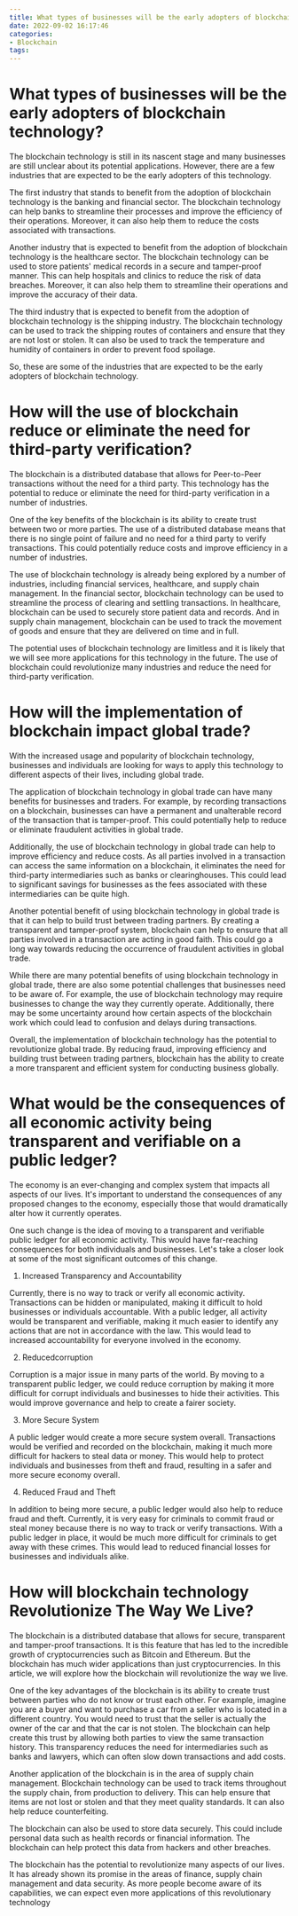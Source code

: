 ```yaml
---
title: What types of businesses will be the early adopters of blockchain technology 
date: 2022-09-02 16:17:46
categories:
- Blockchain
tags:
---
```



#  What types of businesses will be the early adopters of blockchain technology? 

The blockchain technology is still in its nascent stage and many businesses are still unclear about its potential applications. However, there are a few industries that are expected to be the early adopters of this technology. 

The first industry that stands to benefit from the adoption of blockchain technology is the banking and financial sector. The blockchain technology can help banks to streamline their processes and improve the efficiency of their operations. Moreover, it can also help them to reduce the costs associated with transactions. 

Another industry that is expected to benefit from the adoption of blockchain technology is the healthcare sector. The blockchain technology can be used to store patients' medical records in a secure and tamper-proof manner. This can help hospitals and clinics to reduce the risk of data breaches. Moreover, it can also help them to streamline their operations and improve the accuracy of their data. 

The third industry that is expected to benefit from the adoption of blockchain technology is the shipping industry. The blockchain technology can be used to track the shipping routes of containers and ensure that they are not lost or stolen. It can also be used to track the temperature and humidity of containers in order to prevent food spoilage. 

So, these are some of the industries that are expected to be the early adopters of blockchain technology.

#  How will the use of blockchain reduce or eliminate the need for third-party verification?

The blockchain is a distributed database that allows for Peer-to-Peer transactions without the need for a third party. This technology has the potential to reduce or eliminate the need for third-party verification in a number of industries.

One of the key benefits of the blockchain is its ability to create trust between two or more parties. The use of a distributed database means that there is no single point of failure and no need for a third party to verify transactions. This could potentially reduce costs and improve efficiency in a number of industries.

The use of blockchain technology is already being explored by a number of industries, including financial services, healthcare, and supply chain management. In the financial sector, blockchain technology can be used to streamline the process of clearing and settling transactions. In healthcare, blockchain can be used to securely store patient data and records. And in supply chain management, blockchain can be used to track the movement of goods and ensure that they are delivered on time and in full.

The potential uses of blockchain technology are limitless and it is likely that we will see more applications for this technology in the future. The use of blockchain could revolutionize many industries and reduce the need for third-party verification.

#  How will the implementation of blockchain impact global trade?

With the increased usage and popularity of blockchain technology, businesses and individuals are looking for ways to apply this technology to different aspects of their lives, including global trade.

The application of blockchain technology in global trade can have many benefits for businesses and traders. For example, by recording transactions on a blockchain, businesses can have a permanent and unalterable record of the transaction that is tamper-proof. This could potentially help to reduce or eliminate fraudulent activities in global trade.

Additionally, the use of blockchain technology in global trade can help to improve efficiency and reduce costs. As all parties involved in a transaction can access the same information on a blockchain, it eliminates the need for third-party intermediaries such as banks or clearinghouses. This could lead to significant savings for businesses as the fees associated with these intermediaries can be quite high.

Another potential benefit of using blockchain technology in global trade is that it can help to build trust between trading partners. By creating a transparent and tamper-proof system, blockchain can help to ensure that all parties involved in a transaction are acting in good faith. This could go a long way towards reducing the occurrence of fraudulent activities in global trade.

While there are many potential benefits of using blockchain technology in global trade, there are also some potential challenges that businesses need to be aware of. For example, the use of blockchain technology may require businesses to change the way they currently operate. Additionally, there may be some uncertainty around how certain aspects of the blockchain work which could lead to confusion and delays during transactions.

Overall, the implementation of blockchain technology has the potential to revolutionize global trade. By reducing fraud, improving efficiency and building trust between trading partners, blockchain has the ability to create a more transparent and efficient system for conducting business globally.

#  What would be the consequences of all economic activity being transparent and verifiable on a public ledger?

The economy is an ever-changing and complex system that impacts all aspects of our lives. It's important to understand the consequences of any proposed changes to the economy, especially those that would dramatically alter how it currently operates.

One such change is the idea of moving to a transparent and verifiable public ledger for all economic activity. This would have far-reaching consequences for both individuals and businesses. Let's take a closer look at some of the most significant outcomes of this change.

1. Increased Transparency and Accountability

Currently, there is no way to track or verify all economic activity. Transactions can be hidden or manipulated, making it difficult to hold businesses or individuals accountable. With a public ledger, all activity would be transparent and verifiable, making it much easier to identify any actions that are not in accordance with the law. This would lead to increased accountability for everyone involved in the economy.

2. Reducedcorruption

Corruption is a major issue in many parts of the world. By moving to a transparent public ledger, we could reduce corruption by making it more difficult for corrupt individuals and businesses to hide their activities. This would improve governance and help to create a fairer society.

3. More Secure System

A public ledger would create a more secure system overall. Transactions would be verified and recorded on the blockchain, making it much more difficult for hackers to steal data or money. This would help to protect individuals and businesses from theft and fraud, resulting in a safer and more secure economy overall.

4. Reduced Fraud and Theft

In addition to being more secure, a public ledger would also help to reduce fraud and theft. Currently, it is very easy for criminals to commit fraud or steal money because there is no way to track or verify transactions. With a public ledger in place, it would be much more difficult for criminals to get away with these crimes. This would lead to reduced financial losses for businesses and individuals alike.

#  How will blockchain technology Revolutionize The Way We Live?

The blockchain is a distributed database that allows for secure, transparent and tamper-proof transactions. It is this feature that has led to the incredible growth of cryptocurrencies such as Bitcoin and Ethereum. But the blockchain has much wider applications than just cryptocurrencies. In this article, we will explore how the blockchain will revolutionize the way we live.

One of the key advantages of the blockchain is its ability to create trust between parties who do not know or trust each other. For example, imagine you are a buyer and want to purchase a car from a seller who is located in a different country. You would need to trust that the seller is actually the owner of the car and that the car is not stolen. The blockchain can help create this trust by allowing both parties to view the same transaction history. This transparency reduces the need for intermediaries such as banks and lawyers, which can often slow down transactions and add costs.

Another application of the blockchain is in the area of supply chain management. Blockchain technology can be used to track items throughout the supply chain, from production to delivery. This can help ensure that items are not lost or stolen and that they meet quality standards. It can also help reduce counterfeiting.

The blockchain can also be used to store data securely. This could include personal data such as health records or financial information. The blockchain can help protect this data from hackers and other breaches.

The blockchain has the potential to revolutionize many aspects of our lives. It has already shown its promise in the areas of finance, supply chain management and data security. As more people become aware of its capabilities, we can expect even more applications of this revolutionary technology